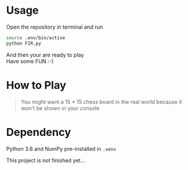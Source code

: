 # Usage

Open the repository in terminal and run

```bash
source .env/bin/active
python FIR.py
```

And then your are ready to play  
Have some FUN :-)

# How to Play

> You might want a 15 * 15 chess board in the real world because it won't be shown in your console

# Dependency

Python 3.6 and NumPy pre-installed in `.venv`

This project is not finished yet...